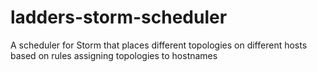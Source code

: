 ladders-storm-scheduler
=======================

A scheduler for Storm that places different topologies on different hosts based on rules assigning topologies to hostnames
